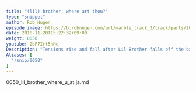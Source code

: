 ```yaml
---
title: "(lil) brother, where art thou?"
type: "snippet"
author: Rob Nugen
episode_image: https://b.robnugen.com/art/marble_track_3/track/parts/2018_sep_22_demo_outer_spiral.jpg
date: 2018-11-20T15:22:32+09:00
weight: 0050
youtube: 2bP7Irt5hHc
Description: "Tensions rise and fall after Lil Brother falls off the back of the stage"
Aliases: [
  "/snip/0050"
]
---
```


0050_lil_brother_where_u_at.ja.md
